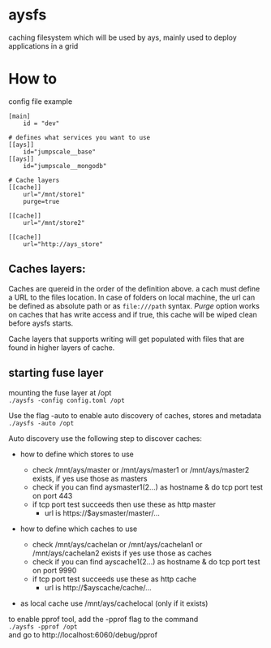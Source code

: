 # aysfs
caching filesystem which will be used by ays, mainly used to deploy applications in a grid

# How to
config file example
```
[main]
    id = "dev"

# defines what services you want to use
[[ays]]
    id="jumpscale__base"
[[ays]]
    id="jumpscale__mongodb"

# Cache layers
[[cache]]
    url="/mnt/store1"
    purge=true

[[cache]]
    url="/mnt/store2"

[[cache]]
    url="http://ays_store"
```

## Caches layers:
Caches are quereid in the order of the definition above. a cach must define a URL to the files location. In case of folders
on local machine, the url can be defined as absolute path or as `file:///path` syntax.
*Purge* option works on caches that has write access and if true, this cache will be wiped clean before aysfs starts. 

Cache layers that supports writing will get populated with files that are found in higher layers of cache.

## starting fuse layer
mounting the fuse layer at /opt  
```./aysfs -config config.toml /opt```

Use the flag -auto to enable auto discovery of caches, stores and metadata  
```./aysfs -auto /opt```  

Auto discovery use the following step to discover caches:
- how to define which stores to use
    - check /mnt/ays/master or /mnt/ays/master1 or /mnt/ays/master2 exists, if yes use those as masters
    - check if you can find aysmaster1(2...) as hostname & do tcp port test on port 443
    - if tcp port test succeeds then use these as http master
        - url is https://$aysmaster/master/...

- how to define which caches to use
    - check /mnt/ays/cachelan or /mnt/ays/cachelan1 or /mnt/ays/cachelan2 exists if yes use those as caches
    - check if you can find ayscache1(2...) as hostname & do tcp port test on port 9990
    - if tcp port test succeeds use these as http cache
        - url is http://$ayscache/cache/...

- as local cache use /mnt/ays/cachelocal (only if it exists)


to enable pprof tool, add the -pprof flag to the command  
```./aysfs -pprof /opt```  
and go to http://localhost:6060/debug/pprof
